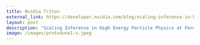 ```yaml
---
title: Nvidia Triton
external_link: https://developer.nvidia.com/blog/scaling-inference-in-high-energy-particle-physics-at-fermilab-using-nvidia-triton-inference-server/
layout: post
description: "Scaling Inference in High Energy Particle Physics at Fermilab Using NVIDIA Triton Inference Server"
image: /images/protodune1-s.jpeg
---
```

